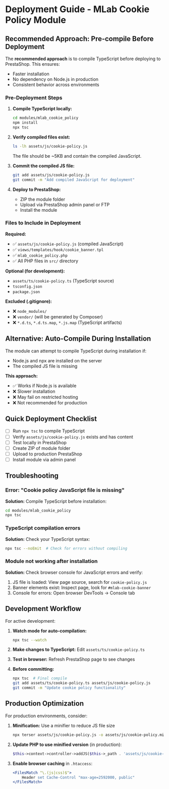 # Deployment Guide - MLab Cookie Policy Module

## Recommended Approach: Pre-compile Before Deployment

The **recommended approach** is to compile TypeScript before deploying to PrestaShop. This ensures:
- Faster installation
- No dependency on Node.js in production
- Consistent behavior across environments

### Pre-Deployment Steps

1. **Compile TypeScript locally:**
   ```bash
   cd modules/mlab_cookie_policy
   npm install
   npx tsc
   ```

2. **Verify compiled files exist:**
   ```bash
   ls -lh assets/js/cookie-policy.js
   ```
   The file should be ~5KB and contain the compiled JavaScript.

3. **Commit the compiled JS file:**
   ```bash
   git add assets/js/cookie-policy.js
   git commit -m "Add compiled JavaScript for deployment"
   ```

4. **Deploy to PrestaShop:**
   - ZIP the module folder
   - Upload via PrestaShop admin panel or FTP
   - Install the module

### Files to Include in Deployment

**Required:**
- ✅ `assets/js/cookie-policy.js` (compiled JavaScript)
- ✅ `views/templates/hook/cookie_banner.tpl`
- ✅ `mlab_cookie_policy.php`
- ✅ All PHP files in `src/` directory

**Optional (for development):**
- `assets/ts/cookie-policy.ts` (TypeScript source)
- `tsconfig.json`
- `package.json`

**Excluded (.gitignore):**
- ❌ `node_modules/`
- ❌ `vendor/` (will be generated by Composer)
- ❌ `*.d.ts`, `*.d.ts.map`, `*.js.map` (TypeScript artifacts)

## Alternative: Auto-Compile During Installation

The module can attempt to compile TypeScript during installation if:
- Node.js and npx are installed on the server
- The compiled JS file is missing

**This approach:**
- ✅ Works if Node.js is available
- ❌ Slower installation
- ❌ May fail on restricted hosting
- ❌ Not recommended for production

## Quick Deployment Checklist

- [ ] Run `npx tsc` to compile TypeScript
- [ ] Verify `assets/js/cookie-policy.js` exists and has content
- [ ] Test locally in PrestaShop
- [ ] Create ZIP of module folder
- [ ] Upload to production PrestaShop
- [ ] Install module via admin panel

## Troubleshooting

### Error: "Cookie policy JavaScript file is missing"

**Solution:** Compile TypeScript before installation:
```bash
cd modules/mlab_cookie_policy
npx tsc
```

### TypeScript compilation errors

**Solution:** Check your TypeScript syntax:
```bash
npx tsc --noEmit  # Check for errors without compiling
```

### Module not working after installation

**Solution:** Check browser console for JavaScript errors and verify:
1. JS file is loaded: View page source, search for `cookie-policy.js`
2. Banner elements exist: Inspect page, look for `#mlab-cookie-banner`
3. Console for errors: Open browser DevTools → Console tab

## Development Workflow

For active development:

1. **Watch mode for auto-compilation:**
   ```bash
   npx tsc --watch
   ```

2. **Make changes to TypeScript:**
   Edit `assets/ts/cookie-policy.ts`

3. **Test in browser:**
   Refresh PrestaShop page to see changes

4. **Before committing:**
   ```bash
   npx tsc  # Final compile
   git add assets/ts/cookie-policy.ts assets/js/cookie-policy.js
   git commit -m "Update cookie policy functionality"
   ```

## Production Optimization

For production environments, consider:

1. **Minification:** Use a minifier to reduce JS file size
   ```bash
   npx terser assets/js/cookie-policy.js -o assets/js/cookie-policy.min.js -c -m
   ```

2. **Update PHP to use minified version** (in production):
   ```php
   $this->context->controller->addJS($this->_path . 'assets/js/cookie-policy.min.js');
   ```

3. **Enable browser caching** in `.htaccess`:
   ```apache
   <FilesMatch "\.(js|css)$">
       Header set Cache-Control "max-age=2592000, public"
   </FilesMatch>
   ```
